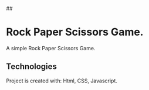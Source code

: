 ##<h1>Rock Paper Scissors Game.</h1>

<p>A simple Rock Paper Scissors Game.</p>

## Technologies 
Project is created with:
Html, CSS, Javascript.
